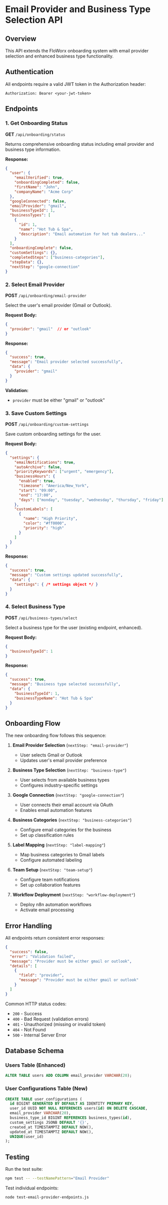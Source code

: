 # Email Provider and Business Type Selection API

## Overview
This API extends the FloWorx onboarding system with email provider selection and enhanced business type functionality.

## Authentication
All endpoints require a valid JWT token in the Authorization header:
```
Authorization: Bearer <your-jwt-token>
```

## Endpoints

### 1. Get Onboarding Status
**GET** `/api/onboarding/status`

Returns comprehensive onboarding status including email provider and business type information.

**Response:**
```json
{
  "user": {
    "emailVerified": true,
    "onboardingCompleted": false,
    "firstName": "John",
    "companyName": "Acme Corp"
  },
  "googleConnected": false,
  "emailProvider": "gmail",
  "businessTypeId": 1,
  "businessTypes": [
    {
      "id": 1,
      "name": "Hot Tub & Spa",
      "description": "Email automation for hot tub dealers..."
    }
  ],
  "onboardingComplete": false,
  "customSettings": {},
  "completedSteps": ["business-categories"],
  "stepData": {},
  "nextStep": "google-connection"
}
```

### 2. Select Email Provider
**POST** `/api/onboarding/email-provider`

Select the user's email provider (Gmail or Outlook).

**Request Body:**
```json
{
  "provider": "gmail"  // or "outlook"
}
```

**Response:**
```json
{
  "success": true,
  "message": "Email provider selected successfully",
  "data": {
    "provider": "gmail"
  }
}
```

**Validation:**
- `provider` must be either "gmail" or "outlook"

### 3. Save Custom Settings
**POST** `/api/onboarding/custom-settings`

Save custom onboarding settings for the user.

**Request Body:**
```json
{
  "settings": {
    "emailNotifications": true,
    "autoArchive": false,
    "priorityKeywords": ["urgent", "emergency"],
    "businessHours": {
      "enabled": true,
      "timezone": "America/New_York",
      "start": "09:00",
      "end": "17:00",
      "days": ["monday", "tuesday", "wednesday", "thursday", "friday"]
    },
    "customLabels": [
      {
        "name": "High Priority",
        "color": "#ff0000",
        "priority": "high"
      }
    ]
  }
}
```

**Response:**
```json
{
  "success": true,
  "message": "Custom settings updated successfully",
  "data": {
    "settings": { /* settings object */ }
  }
}
```

### 4. Select Business Type
**POST** `/api/business-types/select`

Select a business type for the user (existing endpoint, enhanced).

**Request Body:**
```json
{
  "businessTypeId": 1
}
```

**Response:**
```json
{
  "success": true,
  "message": "Business type selected successfully",
  "data": {
    "businessTypeId": 1,
    "businessTypeName": "Hot Tub & Spa"
  }
}
```

## Onboarding Flow

The new onboarding flow follows this sequence:

1. **Email Provider Selection** (`nextStep: "email-provider"`)
   - User selects Gmail or Outlook
   - Updates user's email provider preference

2. **Business Type Selection** (`nextStep: "business-type"`)
   - User selects from available business types
   - Configures industry-specific settings

3. **Google Connection** (`nextStep: "google-connection"`)
   - User connects their email account via OAuth
   - Enables email automation features

4. **Business Categories** (`nextStep: "business-categories"`)
   - Configure email categories for the business
   - Set up classification rules

5. **Label Mapping** (`nextStep: "label-mapping"`)
   - Map business categories to Gmail labels
   - Configure automated labeling

6. **Team Setup** (`nextStep: "team-setup"`)
   - Configure team notifications
   - Set up collaboration features

7. **Workflow Deployment** (`nextStep: "workflow-deployment"`)
   - Deploy n8n automation workflows
   - Activate email processing

## Error Handling

All endpoints return consistent error responses:

```json
{
  "success": false,
  "error": "Validation failed",
  "message": "Provider must be either gmail or outlook",
  "details": [
    {
      "field": "provider",
      "message": "Provider must be either gmail or outlook"
    }
  ]
}
```

Common HTTP status codes:
- `200` - Success
- `400` - Bad Request (validation errors)
- `401` - Unauthorized (missing or invalid token)
- `404` - Not Found
- `500` - Internal Server Error

## Database Schema

### Users Table (Enhanced)
```sql
ALTER TABLE users ADD COLUMN email_provider VARCHAR(20);
```

### User Configurations Table (New)
```sql
CREATE TABLE user_configurations (
  id BIGINT GENERATED BY DEFAULT AS IDENTITY PRIMARY KEY,
  user_id UUID NOT NULL REFERENCES users(id) ON DELETE CASCADE,
  email_provider VARCHAR(20),
  business_type_id BIGINT REFERENCES business_types(id),
  custom_settings JSONB DEFAULT '{}',
  created_at TIMESTAMPTZ DEFAULT NOW(),
  updated_at TIMESTAMPTZ DEFAULT NOW(),
  UNIQUE(user_id)
);
```

## Testing

Run the test suite:
```bash
npm test -- --testNamePattern="Email Provider"
```

Test individual endpoints:
```bash
node test-email-provider-endpoints.js
```

